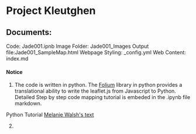 # Project Kleutghen

## Documents: 
Code: Jade001.ipnb
Image Folder: Jade001_Images
Output file:Jade001_SampleMap.html
Webpage Styling: _config.yml
Web Content: index.md

#### Notice
1. The code is written in python. 
The [Folium](https://python-visualization.github.io/folium/) library in python provides a translational ability to write the leaflet.js from Javascript to Python.
Detailed Step by step code mapping tutorial is embeded in the .ipynb file markdown. 

Python Tutorial [Melanie Walsh's text](bookhttps://melaniewalsh.github.io/Intro-Cultural-Analytics/Python/Installation.html)

2.
